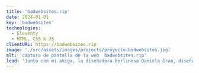 ```yaml
---
title: 'badwebsites.rip'
date: 2024-01-01
key: 'badwebsites'
technologies:
  - Eleventy
  - HTML, CSS & JS
clientURL: https://badwebsites.rip
image: './src/assets/images/projects/proyecto-badwebsites.jpg'
alt: 'captura de pantalla de la web  badwebsites.rip'
lead: 'Junto con mi amiga, la diseñadora berlinesa Daniela Grau, diseñamos y desarrollamos sitios web que piensan en sus visitantes sin perder de vista los valores fundamentales que hacen de la web un buen lugar para estar. Nos centramos en entender y resolver problemas individuales, combinando creatividad con estrategia y ofreciendo soluciones eficaces y personalizadas. Nuestro objetivo es hacer que la web sea más bella y empática para todos. badwebsites.rip es nuestro espacio, al que seguimos dando forma y ampliando.'
---
```

